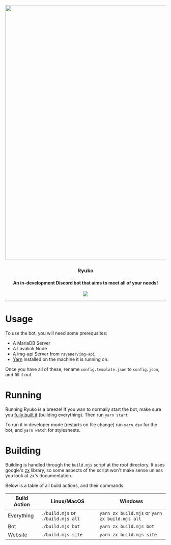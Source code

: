 <p align="center"><img width="800px" src="https://i.imgur.com/3ny3m8z.jpg" /></p>
<h3 align="center">Ryuko</h3>
<h4 align="center">An in-development Discord bot that aims to meet all of your needs!</h4>
<p align="center" href="https://google.com"><img src="https://github.com/jacany/ryuko/actions/workflows/ci.yml/badge.svg?branch=master&event=push" /></p>

---

# Usage

To use the bot, you will need some prerequsites:

-   A MariaDB Server
-   A Lavalink Node
-   A img-api Server from `ravener/img-api`
-   [Yarn](https://yarnpkg.com) installed on the machine it is running on.

Once you have all of these, rename `config.template.json` to `config.json`, and fill it out.

# Running

Running Ryuko is a breeze!
If you wan to normally start the bot, make sure you [fully built it](#building) (building everything). Then run `yarn start`

To run it in developer mode (restarts on file change) run `yarn dev` for the bot, and `yarn watch` for stylesheets.

# Building

Building is handled through the `build.mjs` script at the root directory. It uses google's [zx](https://github.com/google/zx) library, so some aspects of the script won't make sense unless you look at zx's documentation.

Below is a table of all build actions, and their commands.

<!-- prettier-ignore -->
Build Action | Linux/MacOS | Windows
------------ | ------------- | -------------
Everything | `./build.mjs` or `./build.mjs all` | `yarn zx build.mjs` or `yarn zx build.mjs all`
Bot | `./build.mjs bot` | `yarn zx build.mjs bot`
Website | `./build.mjs site` | `yarn zx build.mjs site`
